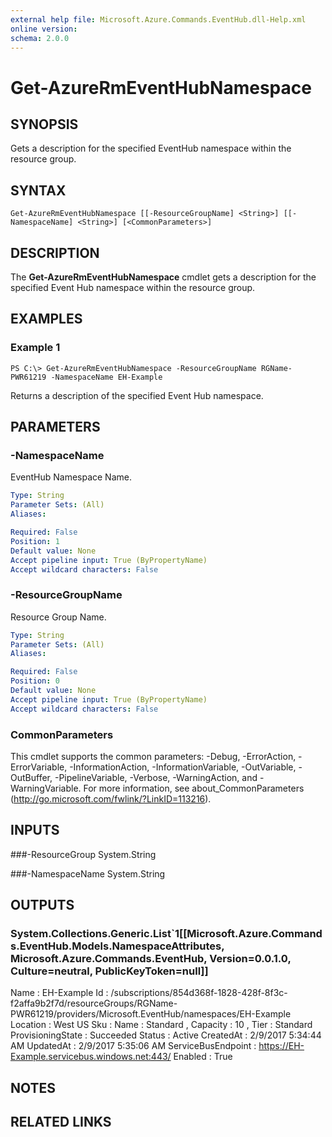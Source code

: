 ```yaml
---
external help file: Microsoft.Azure.Commands.EventHub.dll-Help.xml
online version: 
schema: 2.0.0
---
```


# Get-AzureRmEventHubNamespace

## SYNOPSIS
Gets a description for the specified EventHub namespace within the resource group.

## SYNTAX

```
Get-AzureRmEventHubNamespace [[-ResourceGroupName] <String>] [[-NamespaceName] <String>] [<CommonParameters>]
```

## DESCRIPTION
The **Get-AzureRmEventHubNamespace** cmdlet gets a description for the specified Event Hub namespace within the resource group.

## EXAMPLES

### Example 1
```
PS C:\> Get-AzureRmEventHubNamespace -ResourceGroupName RGName-PWR61219 -NamespaceName EH-Example
```

Returns a description of the specified Event Hub namespace.

## PARAMETERS

### -NamespaceName
EventHub Namespace Name.

```yaml
Type: String
Parameter Sets: (All)
Aliases: 

Required: False
Position: 1
Default value: None
Accept pipeline input: True (ByPropertyName)
Accept wildcard characters: False
```

### -ResourceGroupName
Resource Group Name.

```yaml
Type: String
Parameter Sets: (All)
Aliases: 

Required: False
Position: 0
Default value: None
Accept pipeline input: True (ByPropertyName)
Accept wildcard characters: False
```

### CommonParameters
This cmdlet supports the common parameters: -Debug, -ErrorAction, -ErrorVariable, -InformationAction, -InformationVariable, -OutVariable, -OutBuffer, -PipelineVariable, -Verbose, -WarningAction, and -WarningVariable. For more information, see about_CommonParameters (http://go.microsoft.com/fwlink/?LinkID=113216).

## INPUTS

###-ResourceGroup 
System.String

###-NamespaceName 
 System.String

## OUTPUTS

### System.Collections.Generic.List`1[[Microsoft.Azure.Commands.EventHub.Models.NamespaceAttributes, Microsoft.Azure.Commands.EventHub, Version=0.0.1.0, Culture=neutral, PublicKeyToken=null]]

Name               : EH-Example
Id                 : /subscriptions/854d368f-1828-428f-8f3c-f2affa9b2f7d/resourceGroups/RGName-PWR61219/providers/Microsoft.EventHub/namespaces/EH-Example
Location           : West US
Sku                : Name : Standard , Capacity : 10 , Tier : Standard
ProvisioningState  : Succeeded
Status             : Active
CreatedAt          : 2/9/2017 5:34:44 AM
UpdatedAt          : 2/9/2017 5:35:06 AM
ServiceBusEndpoint : https://EH-Example.servicebus.windows.net:443/
Enabled            : True

## NOTES

## RELATED LINKS

